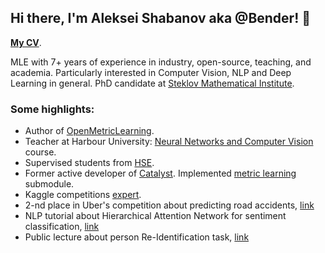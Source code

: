 ## Hi there, I'm Aleksei Shabanov aka @Bender! 👋

[**My CV**](https://github.com/AlekseySh/resume).

MLE with 7+ years of experience in industry, open-source, teaching, and academia. Particularly interested in Computer Vision, NLP and Deep Learning in general. PhD candidate at [Steklov Mathematical Institute](http://www.pdmi.ras.ru/eng/institut/institut.php).

### Some highlights:
* Author of [OpenMetricLearning](https://github.com/OML-Team/open-metric-learning).
* Teacher at Harbour University: [Neural Networks and Computer Vision](https://harbour.space/data-science/courses/neural-networks-and-computer-vision-nikolenko-shabanov-1011) course.
* Supervised students from [HSE](https://www.hse.ru/en/).
* Former active developer of [Catalyst](https://github.com/catalyst-team/catalyst). Implemented [metric learning](https://medium.com/pytorch/metric-learning-with-catalyst-8c8337dfab1a) submodule.
* Kaggle competitions [expert](https://www.kaggle.com/aglasis).
* 2-nd place in Uber's competition about predicting road accidents, [link](https://github.com/AlekseySh/uber_competition)
* NLP tutorial about Hierarchical Attention Network for sentiment classification, [link](https://github.com/AlekseySh/ml-recipe-hier-attention)
* Public lecture about person Re-Identification task, [link](https://www.youtube.com/watch?v=O8qtBYeOSKE)
